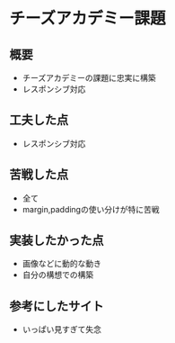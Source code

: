 # チーズアカデミー課題

## 概要
- チーズアカデミーの課題に忠実に構築
- レスポンシブ対応

## 工夫した点
- レスポンシブ対応

## 苦戦した点
- 全て
- margin,paddingの使い分けが特に苦戦

## 実装したかった点
- 画像などに動的な動き
- 自分の構想での構築

## 参考にしたサイト
- いっぱい見すぎて失念